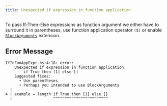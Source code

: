 ```yaml
---
title: Unexpected if expression in function application
---
```


To pass If-Then-Else expressions as function argument we either have to surround it in parentheses,
use function application operator `($)` or enable [`BlockArguments`](https://ghc.gitlab.haskell.org/ghc/doc/users_guide/exts/block_arguments.html#extension-BlockArguments) extension.

## Error Message
```
IfInFunAppExpr.hs:4:18: error:
    Unexpected if expression in function application:
        if True then [1] else []
    Suggested fixes:
      • Use parentheses.
      • Perhaps you intended to use BlockArguments
  |
4 | example = length if True then [1] else []
  |                  ^^^^^^^^^^^^^^^^^^^^^^^^
```
